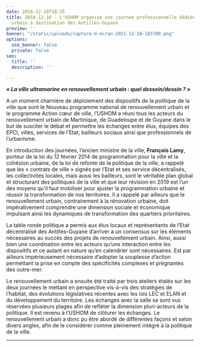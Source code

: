 ```yaml
---
date: 2018-12-10T18:35
title: 2018.12.10 - L'USHOM organise une journée professionnelle dédiée au renouvellement
  urbain à destination des Antilles-Guyane
preview: ''
banner: "/static/uploads/capture-d-ecran-2021-12-18-183709.png"
options:
  use_banner: false
  private: false
seo:
  title: ''
  description: ''

---
```

**_« La ville ultramarine en renouvellement urbain : quel dessein/dessin ? »_**

A un moment charnière de déploiement des dispositifs de la politique de la ville que sont le Nouveau programme national de renouvellement urbain et le programme Action cœur de ville, l’USHOM a réuni tous les acteurs du renouvellement urbain de Martinique, de Guadeloupe et de Guyane dans le but de susciter le débat et permettre les échanges entre élus, équipes des EPCI, villes, services de l’Etat, bailleurs sociaux ainsi que professionnels de l’urbanisme.

En introduction des journées, l’ancien ministre de la ville, **François Lamy**, porteur de la loi du 12 février 2014 de programmation pour la ville et la cohésion urbaine, de la loi de refonte de la politique de la ville, a rappelé que les « contrats de ville » signés par l’Etat et ses service décentralisés, les collectivités locales, mais aussi les bailleurs, sont le véritable plan global et structurant des politiques de la ville et que leur révision en 2019 est l’un des moyens qu’il faut mobiliser pour ajuster la programmation urbaine et réussir la transformation de nos territoires. Il a rappelé par ailleurs que le renouvellement urbain, contrairement à la rénovation urbaine, doit impérativement comprendre une dimension sociale et économique impulsant ainsi les dynamiques de transformation des quartiers prioritaires.

La table ronde politique a permis aux élus locaux et représentants de l’Etat décentralisé des Antilles-Guyane d’arriver à un consensus sur les éléments nécessaires au succès des projets de renouvellement urbain. Ainsi, aussi bien une coordination entre les acteurs qu’une interaction entre les dispositifs et ce autant en nature qu’en calendrier sont nécessaires. Est par ailleurs impérieusement nécessaire d’adopter la souplesse d’action permettant la prise en compte des spécificités complexes et prégnantes des outre-mer.

Le renouvellement urbain a ensuite été traité par trois ateliers étalés sur les deux journées le mettant en perspective vis-à-vis des stratégies de l’habitat, des évolutions législatives récentes avec les lois LEC et ELAN et du développement du territoire. Les échanges avec la salle se sont vus réservées plusieurs plages afin de refléter la dimension pluri-acteurs de la politique. Il est revenu à l’USHOM de clôturer les échanges. Le renouvellement urbain a donc pu être abordé de différentes façons et selon divers angles, afin de le considérer comme pleinement intégré à la politique de la ville.

***